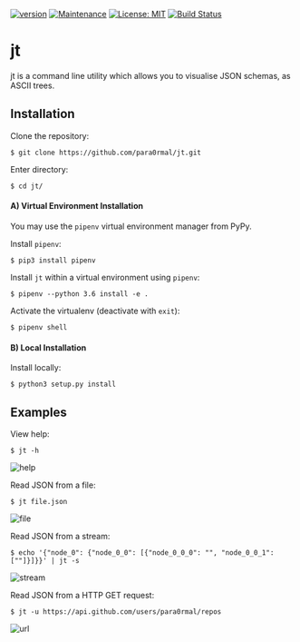 [![version](https://img.shields.io/badge/Version-1.0-teal.svg)](https://GitHub.com/Naereen/StrapDown.js/graphs/commit-activity)
[![Maintenance](https://img.shields.io/badge/Maintained%3F-yes-teal.svg)](https://GitHub.com/Naereen/StrapDown.js/graphs/commit-activity)
[![License: MIT](https://img.shields.io/badge/License-MIT-teal.svg)](https://opensource.org/licenses/MIT)
[![Build Status](https://travis-ci.com/para0rmal/jt.svg?branch=master)](https://travis-ci.com/para0rmal/jt)


# jt

jt is a command line utility which allows you to visualise JSON schemas, as ASCII trees.

Installation
---


Clone the repository:
```
$ git clone https://github.com/para0rmal/jt.git
```

Enter directory:
```
$ cd jt/
```

#### A) Virtual Environment Installation

You may use the `pipenv` virtual environment manager from PyPy. 

Install `pipenv`:
```
$ pip3 install pipenv
```

Install `jt` within a virtual environment using `pipenv`:
```
$ pipenv --python 3.6 install -e .
```

Activate the virtualenv (deactivate with `exit`):
```
$ pipenv shell
```


#### B) Local Installation

Install locally:
```
$ python3 setup.py install
```

Examples
---

View help:
``` 
$ jt -h 
```

![help](https://user-images.githubusercontent.com/15225347/44380533-d44b7500-a503-11e8-9d31-f8ca9239ca29.png)

Read JSON from a file:
```
$ jt file.json
```

![file](https://user-images.githubusercontent.com/15225347/44379714-25a53580-a4ff-11e8-8a7b-b5dd87046f89.png)

Read JSON from a stream:
```
$ echo '{"node_0": {"node_0_0": [{"node_0_0_0": "", "node_0_0_1": [""]}]}}' | jt -s
```

![stream](https://user-images.githubusercontent.com/15225347/44379717-25a53580-a4ff-11e8-9cd4-ef90c1f02a76.png)

Read JSON from a HTTP GET request:
```
$ jt -u https://api.github.com/users/para0rmal/repos
```

![url](https://user-images.githubusercontent.com/15225347/44379718-263dcc00-a4ff-11e8-8bc6-dbdbd20c2400.png)
